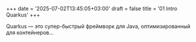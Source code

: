 +++
date = '2025-07-02T13:45:05+03:00'
draft = false
title = '01 Intro Quarkus'
+++

Quarkus — это супер-быстрый фреймворк для Java, оптимизированный для контейнеров...
